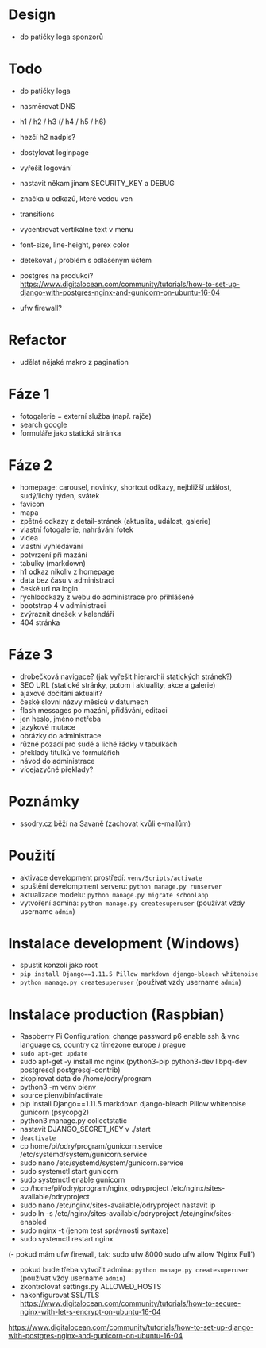 # Design
- do patičky loga sponzorů

# Todo
- do patičky loga
- nasměrovat DNS
- h1 / h2 / h3 (/ h4 / h5 / h6)
- hezčí h2 nadpis?
- dostylovat loginpage

- vyřešit logování

- nastavit někam jinam SECURITY_KEY a DEBUG
- značka u odkazů, které vedou ven
- transitions
- vycentrovat vertikálně text v menu
- font-size, line-height, perex color
- detekovat / problém s odlášeným účtem
- postgres na produkci? https://www.digitalocean.com/community/tutorials/how-to-set-up-django-with-postgres-nginx-and-gunicorn-on-ubuntu-16-04
- ufw firewall?

# Refactor
- udělat nějaké makro z pagination

# Fáze 1
- fotogalerie = externí služba (např. rajče)
- search google
- formuláře jako statická stránka

# Fáze 2
- homepage: carousel, novinky, shortcut odkazy, nejbližší událost, sudý/lichý týden, svátek
- favicon
- mapa
- zpětné odkazy z detail-stránek (aktualita, událost, galerie)
- vlastní fotogalerie, nahrávání fotek
- videa
- vlastní vyhledávání
- potvrzení při mazání
- tabulky (markdown)
- h1 odkaz nikoliv z homepage
- data bez času v administraci
- české url na login
- rychloodkazy z webu do administrace pro přihlášené
- bootstrap 4 v administraci
- zvýraznit dnešek v kalendáři
- 404 stránka

# Fáze 3
- drobečková navigace? (jak vyřešit hierarchii statických stránek?)
- SEO URL (statické stránky, potom i aktuality, akce a galerie) 
- ajaxové dočítání aktualit?
- české slovní názvy měsíců v datumech
- flash messages po mazání, přidávání, editaci
- jen heslo, jméno netřeba
- jazykové mutace
- obrázky do administrace
- různé pozadí pro sudé a liché řádky v tabulkách
- překlady titulků ve formulářích
- návod do administrace
- vícejazyčné překlady?

# Poznámky
- ssodry.cz běží na Savaně (zachovat kvůli e-mailům)

# Použití
- aktivace development prostředí: `venv/Scripts/activate`
- spuštění develompment serveru: `python manage.py runserver`
- aktualizace modelu: `python manage.py migrate schoolapp`
- vytvoření admina: `python manage.py createsuperuser` (používat vždy username `admin`)

# Instalace development (Windows)
- spustit konzoli jako root
- `pip install Django==1.11.5 Pillow markdown django-bleach whitenoise`
- `python manage.py createsuperuser` (používat vzdy username `admin`)

# Instalace production (Raspbian)
- Raspberry Pi Configuration:
    change password p6
    enable ssh & vnc
    language cs, country cz
    timezone europe / prague
- `sudo apt-get update`
- sudo apt-get -y install mc nginx (python3-pip python3-dev libpq-dev postgresql postgresql-contrib)
- zkopírovat data do /home/odry/program
- python3 -m venv pienv
- source pienv/bin/activate
- pip install Django==1.11.5 markdown django-bleach Pillow whitenoise gunicorn (psycopg2)
- python3 manage.py collectstatic
- nastavit DJANGO_SECRET_KEY v ./start
- `deactivate`
- cp home/pi/odry/program/gunicorn.service /etc/systemd/system/gunicorn.service
- sudo nano /etc/systemd/system/gunicorn.service
- sudo systemctl start gunicorn
- sudo systemctl enable gunicorn
- cp /home/pi/odry/program/nginx_odryproject /etc/nginx/sites-available/odryproject
- sudo nano /etc/nginx/sites-available/odryproject
    nastavit ip
- sudo ln -s /etc/nginx/sites-available/odryproject /etc/nginx/sites-enabled
- sudo nginx -t (jenom test správnosti syntaxe)
- sudo systemctl restart nginx

(- pokud mám ufw firewall, tak: sudo ufw 8000
    sudo ufw allow 'Nginx Full')

- pokud bude třeba vytvořit admina: `python manage.py createsuperuser` (používat vždy username `admin`)
- zkontrolovat settings.py ALLOWED_HOSTS
- nakonfigurovat SSL/TLS https://www.digitalocean.com/community/tutorials/how-to-secure-nginx-with-let-s-encrypt-on-ubuntu-16-04

https://www.digitalocean.com/community/tutorials/how-to-set-up-django-with-postgres-nginx-and-gunicorn-on-ubuntu-16-04
